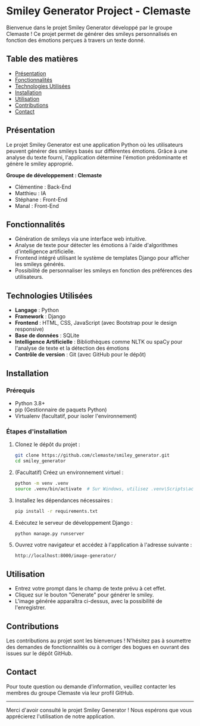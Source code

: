# Smiley Generator Project - Clemaste

Bienvenue dans le projet Smiley Generator développé par le groupe Clemaste ! Ce projet permet de générer des smileys personnalisés en fonction des émotions perçues à travers un texte donné.

## Table des matières

- [Présentation](#présentation)
- [Fonctionnalités](#fonctionnalités)
- [Technologies Utilisées](#technologies-utilisées)
- [Installation](#installation)
- [Utilisation](#utilisation)
- [Contributions](#contributions)
- [Contact](#contact)

## Présentation

Le projet Smiley Generator est une application Python où les utilisateurs peuvent générer des smileys basés sur différentes émotions. Grâce à une analyse du texte fourni, l'application détermine l'émotion prédominante et génère le smiley approprié.

**Groupe de développement : Clemaste**

- Clémentine : Back-End
- Matthieu : IA
- Stéphane : Front-End
- Manal : Front-End

## Fonctionnalités

- Génération de smileys via une interface web intuitive.
- Analyse de texte pour détecter les émotions à l'aide d'algorithmes d'intelligence artificielle.
- Frontend intégré utilisant le système de templates Django pour afficher les smileys générés.
- Possibilité de personnaliser les smileys en fonction des préférences des utilisateurs.

## Technologies Utilisées

- **Langage** : Python
- **Framework** : Django
- **Frontend** : HTML, CSS, JavaScript (avec Bootstrap pour le design responsive)
- **Base de données** : SQLite
- **Intelligence Artificielle** : Bibliothèques comme NLTK ou spaCy pour l'analyse de texte et la détection des émotions
- **Contrôle de version** : Git (avec GitHub pour le dépôt)

## Installation

### Prérequis

- Python 3.8+
- pip (Gestionnaire de paquets Python)
- Virtualenv (facultatif, pour isoler l'environnement)

### Étapes d'installation

1. Clonez le dépôt du projet :

    ```bash
    git clone https://github.com/clemaste/smiley_generator.git
    cd smiley_generator
    ```

2. (Facultatif) Créez un environnement virtuel :

    ```bash
    python -m venv .venv
    source .venv/bin/activate  # Sur Windows, utilisez .venv\Scripts\activate
    ```

3. Installez les dépendances nécessaires :

    ```bash
    pip install -r requirements.txt
    ```

4. Exécutez le serveur de développement Django :

    ```bash
    python manage.py runserver
    ```

5. Ouvrez votre navigateur et accédez à l'application à l'adresse suivante :

    ```
    http://localhost:8000/image-generator/
    ```

## Utilisation

- Entrez votre prompt dans le champ de texte prévu à cet effet.
- Cliquez sur le bouton "Generate" pour générer le smiley.
- L'image générée apparaîtra ci-dessus, avec la possibilité de l'enregistrer.

## Contributions

Les contributions au projet sont les bienvenues ! N'hésitez pas à soumettre des demandes de fonctionnalités ou à corriger des bogues en ouvrant des issues sur le dépôt GitHub.

## Contact

Pour toute question ou demande d'information, veuillez contacter les membres du groupe Clemaste via leur profil GitHub.

---

Merci d'avoir consulté le projet Smiley Generator ! Nous espérons que vous apprécierez l'utilisation de notre application.
